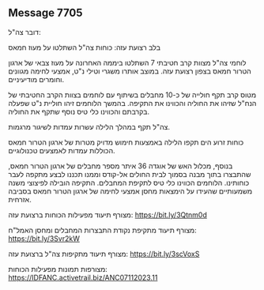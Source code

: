## Message 7705

דובר צה"ל:

בלב רצועת עזה: כוחות צה"ל השתלטו על מעוז חמאס

לוחמי צה"ל מצוות קרב חטיבתי 7 השתלטו ביממה האחרונה על מעוז צבאי של ארגון הטרור חמאס בצפון רצועת עזה. במוצב אותרו משגרי וטילי נ"ט, אמצעי לחימה מגוונים וחומרים מודיעיניים.

מטוס קרב תקף חולייה של כ-10 מחבלים בשיתוף עם לוחמים בצוות הקרב החטיבתי של הנח"ל שזיהו את החוליה והכווינו את התקיפה.
בהמשך הלוחמים זיהו חוליית נ"ט שפעלה בקרבתם והכווינו כלי טיס נוסף שתקף את החוליה.

צה"ל תקף במהלך הלילה עשרות עמדות לשיגור מרגמות.

כוחות זרוע הים תקפו הלילה באמצעות חימוש מדויק מטרות של ארגון הטרור חמאס הכוללות עמדות לאמצעים טכנולוגיים.

בנוסף, מכלול האש של אוגדה 36 איתר מספר מחבלים של ארגון הטרור חמאס, שהתבצרו בתוך מבנה בסמוך לבית החולים אל-קודס וממנו תכננו לבצע מתקפה לעבר כוחותינו.
הלוחמים הכווינו כלי טיס לתקיפת המחבלים. התקיפה הובילה לפיצוצי משנה משמעותיים שהעידו על הימצאות מחסן אמצעי לחימה של ארגון הטרור חמאס בסביבה אזרחית.

מצורף תיעוד מפעילות הכוחות ברצועת עזה: https://bit.ly/3Qtnm0d

מצורף תיעוד מתקיפת נקודת התבצרות המחבלים ומחסן האמל"ח: https://bit.ly/3Svr2kW

מצורף תיעוד מתקיפות צה"ל ברצועת עזה: https://bit.ly/3scVoxS

מצורפות תמונות מפעילות הכוחות: https://IDFANC.activetrail.biz/ANC07112023.11

